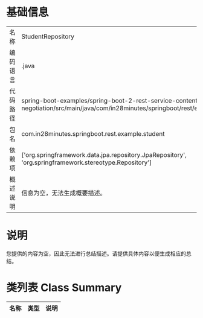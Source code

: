# 基础信息

|      |      |
|------|------|
| 名称 | StudentRepository |
| 编码语言 | .java |
| 代码路径 | spring-boot-examples/spring-boot-2-rest-service-content-negotiation/src/main/java/com/in28minutes/springboot/rest/example/student/StudentRepository.java |
| 包名 | com.in28minutes.springboot.rest.example.student |
| 依赖项 | ['org.springframework.data.jpa.repository.JpaRepository', 'org.springframework.stereotype.Repository'] |
| 概述说明 | 信息为空，无法生成概要描述。 |

# 说明

您提供的内容为空，因此无法进行总结描述。请提供具体内容以便生成相应的总结。

# 类列表 Class Summary

| 名称   | 类型  | 说明 |
|-------|------|-------------|




